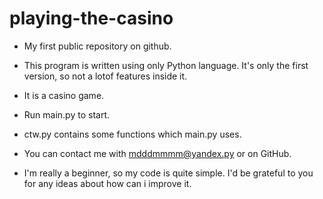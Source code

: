 # playing-the-casino

 - My first public repository on github.
 - This program is written using only Python language. It's only the first version, so not a lotof features inside it.
 - It is a casino game.
 - Run main.py to start.
 - ctw.py contains some functions which main.py uses.
 - You can contact me with mdddmmmm@yandex.py or on GitHub.

 - I'm really a beginner, so my code is quite simple. I'd be grateful to you for any ideas about how can i improve it.
